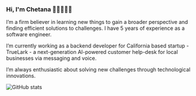 ### Hi, I'm Chetana 👋🏼👩🏻‍💻


I’m a firm believer in learning new things to gain a broader perspective and finding efficient solutions to challenges. I have 5 years of experience as a software engineer.

I’m currently working as a backend developer for California based startup - TrueLark - a next-generation AI-powered customer help-desk for local businesses via messaging and voice.

I’m always enthusiastic about solving new challenges through technological innovations.



![GitHub stats](https://github-readme-stats.vercel.app/api?username=javali93&count_private=true&show_icons=true&theme=dracula)

<!--
**javali93/javali93** is a ✨ _special_ ✨ repository because its `README.md` (this file) appears on your GitHub profile.

Here are some ideas to get you started:

- 🔭 I’m currently working on ...
- 🌱 I’m currently learning ...
- 👯 I’m looking to collaborate on ...
- 🤔 I’m looking for help with ...
- 💬 Ask me about ...
- 📫 How to reach me: ...
- 😄 Pronouns: ...
- ⚡ Fun fact: ...
-->
